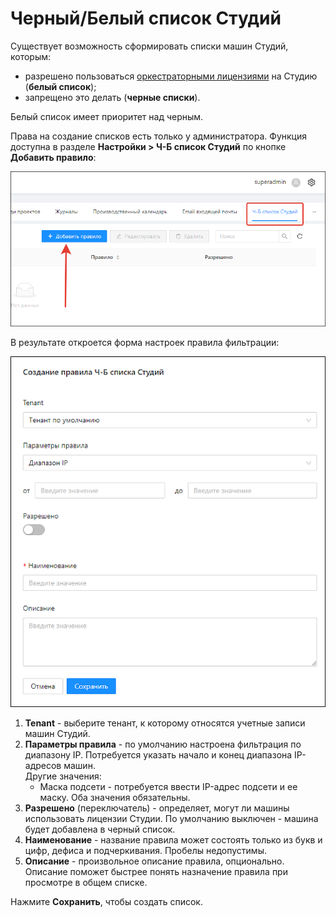 # Черный/Белый список Студий
Существует возможность сформировать списки машин Студий, которым:
* разрешено пользоваться [оркестраторными лицензиями](https://docs.primo-rpa.ru/primo-rpa/orchestrator/settings/licensing#tipy-licenzii) на Студию (**белый список**);
* запрещено это делать (**черные списки**).

Белый список имеет приоритет над черным.

Права на создание списков есть только у администратора. Функция доступна в разделе **Настройки > Ч-Б список Студий** по кнопке **Добавить правило**:

![](../resources/settings/stidios-list-button.png)

В результате откроется форма настроек правила фильтрации:

![](../resources/settings/studios-list-form.png)

1. **Tenant** - выберите тенант, к которому относятся учетные записи машин Студий. 
2. **Параметры правила** - по умолчанию настроена фильтрация по диапазону IP. Потребуется указать начало и конец диапазона IP-адресов машин.\
   Другие значения:
   * Маска подсети - потребуется ввести IP-адрес подсети и ее маску. Оба значения обязательны.
3. **Разрешено** (переключатель) - определяет, могут ли машины использовать лицензии Студии. По умолчанию выключен - машина будет добавлена в черный список. 
4. **Наименование** - название правила может состоять только из букв и цифр, дефиса и подчеркивания. Пробелы недопустимы.
5. **Описание** - произвольное описание правила, опционально. Описание поможет быстрее понять назначение правила при просмотре в общем списке.

Нажмите **Сохранить**, чтобы создать список.

